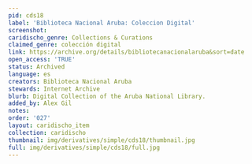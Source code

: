 ```yaml
---
pid: cds18
label: 'Biblioteca Nacional Aruba: Coleccion Digital'
screenshot: 
caridischo_genre: Collections & Curations
claimed_genre: colección digital
link: https://archive.org/details/bibliotecanacionalaruba&sort=date
open_access: 'TRUE'
status: Archived
language: es
creators: Biblioteca Nacional Aruba
stewards: Internet Archive
blurb: Digital Collection of the Aruba National Library.
added_by: Alex Gil
notes: 
order: '027'
layout: caridischo_item
collection: caridischo
thumbnail: img/derivatives/simple/cds18/thumbnail.jpg
full: img/derivatives/simple/cds18/full.jpg
---
```

